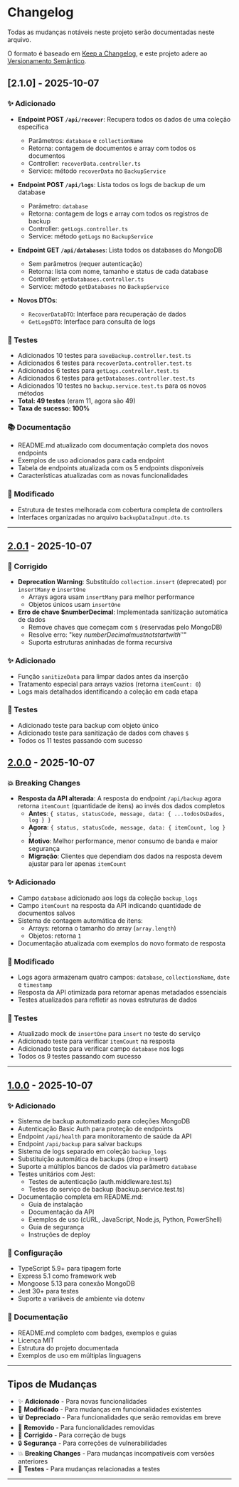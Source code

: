# Changelog

Todas as mudanças notáveis neste projeto serão documentadas neste arquivo.

O formato é baseado em [Keep a Changelog](https://keepachangelog.com/pt-BR/1.0.0/),
e este projeto adere ao [Versionamento Semântico](https://semver.org/lang/pt-BR/).

## [2.1.0] - 2025-10-07

### ✨ Adicionado

- **Endpoint POST `/api/recover`**: Recupera todos os dados de uma coleção específica
  - Parâmetros: `database` e `collectionName`
  - Retorna: contagem de documentos e array com todos os documentos
  - Controller: `recoverData.controller.ts`
  - Service: método `recoverData` no `BackupService`

- **Endpoint POST `/api/logs`**: Lista todos os logs de backup de um database
  - Parâmetro: `database`
  - Retorna: contagem de logs e array com todos os registros de backup
  - Controller: `getLogs.controller.ts`
  - Service: método `getLogs` no `BackupService`

- **Endpoint GET `/api/databases`**: Lista todos os databases do MongoDB
  - Sem parâmetros (requer autenticação)
  - Retorna: lista com nome, tamanho e status de cada database
  - Controller: `getDatabases.controller.ts`
  - Service: método `getDatabases` no `BackupService`

- **Novos DTOs**:
  - `RecoverDataDTO`: Interface para recuperação de dados
  - `GetLogsDTO`: Interface para consulta de logs

### 🧪 Testes

- Adicionados 10 testes para `saveBackup.controller.test.ts`
- Adicionados 6 testes para `recoverData.controller.test.ts`
- Adicionados 6 testes para `getLogs.controller.test.ts`
- Adicionados 6 testes para `getDatabases.controller.test.ts`
- Adicionados 10 testes no `backup.service.test.ts` para os novos métodos
- **Total: 49 testes** (eram 11, agora são 49)
- **Taxa de sucesso: 100%**

### 📚 Documentação

- README.md atualizado com documentação completa dos novos endpoints
- Exemplos de uso adicionados para cada endpoint
- Tabela de endpoints atualizada com os 5 endpoints disponíveis
- Características atualizadas com as novas funcionalidades

### 🔄 Modificado

- Estrutura de testes melhorada com cobertura completa de controllers
- Interfaces organizadas no arquivo `backupDataInput.dto.ts`

---

## [2.0.1] - 2025-10-07

### 🐛 Corrigido

- **Deprecation Warning**: Substituído `collection.insert` (deprecated) por `insertMany` e `insertOne`
  - Arrays agora usam `insertMany` para melhor performance
  - Objetos únicos usam `insertOne`
- **Erro de chave $numberDecimal**: Implementada sanitização automática de dados
  - Remove chaves que começam com `$` (reservadas pelo MongoDB)
  - Resolve erro: "key $numberDecimal must not start with '$'"
  - Suporta estruturas aninhadas de forma recursiva

### ✨ Adicionado

- Função `sanitizeData` para limpar dados antes da inserção
- Tratamento especial para arrays vazios (retorna `itemCount: 0`)
- Logs mais detalhados identificando a coleção em cada etapa

### 🧪 Testes

- Adicionado teste para backup com objeto único
- Adicionado teste para sanitização de dados com chaves `$`
- Todos os 11 testes passando com sucesso

## [2.0.0] - 2025-10-07

### 💥 Breaking Changes

- **Resposta da API alterada**: A resposta do endpoint `/api/backup` agora retorna `itemCount` (quantidade de itens) ao invés dos dados completos
  - **Antes**: `{ status, statusCode, message, data: { ...todosOsDados, log } }`
  - **Agora**: `{ status, statusCode, message, data: { itemCount, log } }`
  - **Motivo**: Melhor performance, menor consumo de banda e maior segurança
  - **Migração**: Clientes que dependiam dos dados na resposta devem ajustar para ler apenas `itemCount`

### ✨ Adicionado

- Campo `database` adicionado aos logs da coleção `backup_logs`
- Campo `itemCount` na resposta da API indicando quantidade de documentos salvos
- Sistema de contagem automática de itens:
  - Arrays: retorna o tamanho do array (`array.length`)
  - Objetos: retorna `1`
- Documentação atualizada com exemplos do novo formato de resposta

### 🔄 Modificado

- Logs agora armazenam quatro campos: `database`, `collectionsName`, `date` e `timestamp`
- Resposta da API otimizada para retornar apenas metadados essenciais
- Testes atualizados para refletir as novas estruturas de dados

### 🧪 Testes

- Atualizado mock de `insertOne` para `insert` no teste do serviço
- Adicionado teste para verificar `itemCount` na resposta
- Adicionado teste para verificar campo `database` nos logs
- Todos os 9 testes passando com sucesso

---

## [1.0.0] - 2025-10-07

### ✨ Adicionado

- Sistema de backup automatizado para coleções MongoDB
- Autenticação Basic Auth para proteção de endpoints
- Endpoint `/api/health` para monitoramento de saúde da API
- Endpoint `/api/backup` para salvar backups
- Sistema de logs separado em coleção `backup_logs`
- Substituição automática de backups (drop e insert)
- Suporte a múltiplos bancos de dados via parâmetro `database`
- Testes unitários com Jest:
  - Testes de autenticação (auth.middleware.test.ts)
  - Testes do serviço de backup (backup.service.test.ts)
- Documentação completa em README.md:
  - Guia de instalação
  - Documentação da API
  - Exemplos de uso (cURL, JavaScript, Node.js, Python, PowerShell)
  - Guia de segurança
  - Instruções de deploy

### 🔧 Configuração

- TypeScript 5.9+ para tipagem forte
- Express 5.1 como framework web
- Mongoose 5.13 para conexão MongoDB
- Jest 30+ para testes
- Suporte a variáveis de ambiente via dotenv

### 📝 Documentação

- README.md completo com badges, exemplos e guias
- Licença MIT
- Estrutura do projeto documentada
- Exemplos de uso em múltiplas linguagens

---

## Tipos de Mudanças

- ✨ **Adicionado** - Para novas funcionalidades
- 🔄 **Modificado** - Para mudanças em funcionalidades existentes
- 🗑️ **Depreciado** - Para funcionalidades que serão removidas em breve
- 🚫 **Removido** - Para funcionalidades removidas
- 🐛 **Corrigido** - Para correção de bugs
- 🔒 **Segurança** - Para correções de vulnerabilidades
- 💥 **Breaking Changes** - Para mudanças incompatíveis com versões anteriores
- 🧪 **Testes** - Para mudanças relacionadas a testes

---

[2.0.1]: https://github.com/GabrielFinotti/api-backup-service/compare/v2.0.0...v2.0.1
[2.0.0]: https://github.com/GabrielFinotti/api-backup-service/compare/v1.0.0...v2.0.0
[1.0.0]: https://github.com/GabrielFinotti/api-backup-service/releases/tag/v1.0.0
